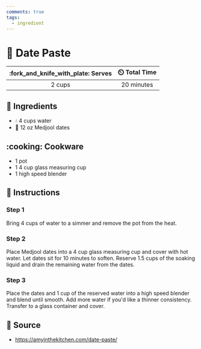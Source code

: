 ```yaml
---
comments: true
tags:
  - ingredient
---
```

# :grapes: Date Paste

| :fork_and_knife_with_plate: Serves | :timer_clock: Total Time |
|:----------------------------------:|:-----------------------: |
| 2 cups | 20 minutes |

## :salt: Ingredients

- :droplet: 4 cups water
- :grapes: 12 oz Medjool dates

## :cooking: Cookware

- 1 pot
- 1 4 cup glass measuring cup
- 1 high speed blender

## :pencil: Instructions

### Step 1

Bring 4 cups of water to a simmer and remove the pot from the heat.

### Step 2

Place Medjool dates into a 4 cup glass measuring cup and cover with hot water. Let dates sit for 10 minutes to soften.
Reserve 1.5 cups of the soaking liquid and drain the remaining water from the dates.

### Step 3

Place the dates and 1 cup of the reserved water into a high speed blender and blend until smooth. Add more water if
you'd like a thinner consistency. Transfer to a glass container and cover.

## :link: Source

- <https://amyinthekitchen.com/date-paste/>
